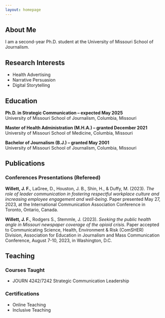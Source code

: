 ```yaml
---
layout: homepage
---
```


## About Me

I am a second-year Ph.D. student at the University of Missouri School of Journalism.

## Research Interests

- Health Advertising
- Narrative Persuasion
- Digital Storytelling

## Education

**Ph.D. in Strategic Communication – expected May 2025**<br>
University of Missouri School of Journalism, Columbia, Missouri

**Master of Health Administration (M.H.A.) – granted December 2021**<br>
University of Missouri School of Medicine, Columbia, Missouri

**Bachelor of Journalism (B.J.) – granted May 2001**<br>
University of Missouri School of Journalism, Columbia, Missouri

## Publications

### Conferences Presentations (Refereed)

**Willett, J. F.**, LaGree, D., Houston, J. B., Shin, H., & Duffy, M. (2023). _The role of leader communication in fostering respectful workplace culture and increasing employee engagement and well-being_. Paper presented May 27, 2023, at the International Communication Association Conference in Toronto, Ontario, Canada.

**Willett, J. F.**, Rodgers S., Stemmle, J. (2023). _Seeking the public health angle in Missouri newspaper coverage of the opioid crisis_. Paper accepted to Communicating Science, Health, Environment & Risk (ComSHER) Division, Association for Education in Journalism and Mass Communication Conference, August 7-10, 2023, in Washington, D.C.

## Teaching

### Courses Taught

- JOURN 4242/7242 Strategic Communication Leadership

### Certifications

- Online Teaching
- Inclusive Teaching

<!-- - **Computer Vision:** image recognition, image generation, video captioning
- **Machine Learning:** meta-learning, incremental learning, transfer learning-->

<!-- ## News

- **[Feb. 2020]** Our paper about incremental learning is accepted to CVPR 2020.
- **[Feb. 2020]** We will host the ACM Multimedia Asia 2020 conference in Singapore!
- **[Sept. 2019]** Our paper about few-shot learning is accepted to NeurIPS 2019.
- **[Mar. 2019]** Our paper about few-shot learning is accepted to CVPR 2019.

{% include_relative _includes/publications.md %}

{% include_relative _includes/services.md %}
-->